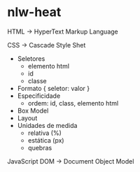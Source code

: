 # nlw-heat

HTML -> HyperText Markup Language
  <tag></tag>

CSS -> Cascade Style Shet
  - Seletores
    * elemento html
    * id
    * classe
  - Formato
    {
        seletor: valor
    }
  - Especificidade
    * ordem: id, class, elemento html
  - Box Model
  - Layout
  - Unidades de medida
    * relativa (%)
    * estática (px)
    * quebras

JavaScript
  DOM -> Document Object Model
